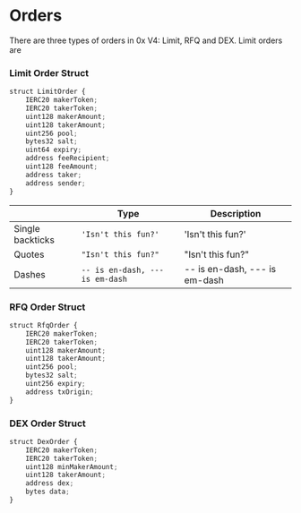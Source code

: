 # Orders

There are three types of orders in 0x V4: Limit, RFQ and DEX. Limit orders are 

### Limit Order Struct

```javascript
struct LimitOrder {
    IERC20 makerToken;
    IERC20 takerToken;
    uint128 makerAmount;
    uint128 takerAmount;
    uint256 pool;
    bytes32 salt;
    uint64 expiry;
    address feeRecipient;
    uint128 feeAmount;
    address taker;
    address sender;
}
```

|                |Type                          |Description                         |
|----------------|-------------------------------|-----------------------------|
|Single backticks|`'Isn't this fun?'`            |'Isn't this fun?'            |
|Quotes          |`"Isn't this fun?"`            |"Isn't this fun?"            |
|Dashes          |`-- is en-dash, --- is em-dash`|-- is en-dash, --- is em-dash|

### RFQ Order Struct

```javascript
struct RfqOrder {
    IERC20 makerToken;
    IERC20 takerToken;
    uint128 makerAmount;
    uint128 takerAmount;
    uint256 pool;
    bytes32 salt;
    uint256 expiry;
    address txOrigin;
}
```

### DEX Order Struct

```javascript
struct DexOrder {
    IERC20 makerToken;
    IERC20 takerToken;
    uint128 minMakerAmount;
    uint128 takerAmount;
    address dex;
    bytes data;
}
```